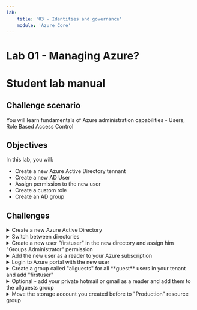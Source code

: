 ```yaml
---
lab:
    title: '03 - Identities and governance'
    module: 'Azure Core'
---
```


# Lab 01 - Managing Azure?
# Student lab manual

## Challenge scenario

You will learn fundamentals of Azure administration capabilities - Users, Role Based Access Control

## Objectives

In this lab, you will:

+ Create a new Azure Active Directory tennant
+ Create a new AD User
+ Assign permission to the new user
+ Create a custom role
+ Create an AD group



## Challenges



<details>
  <summary markdown="span">Create a new Azure Active Directory</summary>

#### Task 1: Create a new Azure Active Directory


1. Sign in to the [**Azure portal**](http://portal.azure.com).

1. In the Azure portal, search for and select **Azure Active Directory**:
1. Select **Manage tennants** and clikc Create:
1. Select Azure Active Directory and click Next: Configuration
1. Select a globaly unique name for your domain (note - it cannot be changed later!). The name will be <yourname>.onmicrosoft.com

    ![image](../Images/03_01.png)

</details>

<details>
  <summary markdown="span">Switch between directories</summary>

#### Switch between directories

1. Click on the wheels icon top right

  ![image](../Images/03_01.png)

</details>





<details>
  <summary markdown="span">Create a new user "firstuser" in the new directory and assign him "Groups Administrator" permission</summary>

#### Task 2: Create a new user "firstuser" in the new directory and assign him contributor permission

1. In the Azure portal, search for and select **Azure Active Directory**:
1. Make sure the right directory is created
1. Click Users in the left menu, New user, Create new user
1. Type the following values

    |Name|Value|
    |---|---|
    |User principal name| firstuser |
    |Display name| First User |

    ![image](../Images/03_01.png)

1. Click Next: Properties (you can fill optional infor)
1. Click Next: Asignments
1. Add Role and search for "Groups Administrator" and click select
1. Review + Create
1. alternatively, you can add group after the user is created via Assigned roles


    ![image](../Images/03_01.png)

  Note that we cannot add any Azure permission, since the thew Active Directory does not contain any subscriptions

</details>



<details>
  <summary markdown="span">Add the new user as a reader to your Azure subscription</summary>

### Task 3: Add the new user as a reader to your Azure subscription

1. Switch back to your original directory
1. Go to Subscriptions and choose your subscription
1. In the left menu, and click next

    ![image](../Images/03_01.png)

1. Click select Members and search for firstuser@<yourdomain>.onmicrosoft.com. Dobule click to select
1. Review + Assign



</details>


<details>
  <summary markdown="span">Login to Azure portal with the new user</summary>

### Task 4: Login to Azure portal with the new user<

1. Open an in private window
1. Navigate to portal.azure.com
1. Login (and change password if needed)
1. Switch directory to the directory with the subscription
1. View the subscription
1. Close the browser

</details>

<details>
  <summary markdown="span">Create a group called "allguests" for all **guest** users in your tenant and add "firstuser"</summary>

1. In the Azure portal, search for and select **Azure Active Directory**
1. Select Groups, New Group

    ![image](../Images/03_01.png)

1. Select allguests group and select Members in left menu
1. Select Add Members and find firstuser

    ![image](../Images/03_01.png)

</details>

<details>
  <summary markdown="span">Optional - add your private hotmail or gmail as a reader and add them to the allguests group</summary>



</details>





<details>
  <summary markdown="span">Move the storage account you created before to "Production" resource group </summary>

1. In the Azure portal, search for and select **Storage accounts**
1. Select your storage account
1. Click Move and Move to another resource group

    ![image](../Images/02_05.png)

1. Select **Production** and click next and observe a failed validation

    ![image](../Images/02_06.png)

</details>


